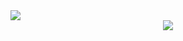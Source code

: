 <img src="https://capsule-render.vercel.app/api?type=transparent&color=black&height=200&section=header&text=Nanyoung Kim&fontSize=90" />

<div align="center">
  <img src="https://img.shields.io/badge/NestJS-E0234E?style=for-the-badge&logo=NestJS&logoColor=black"/>

</div>
